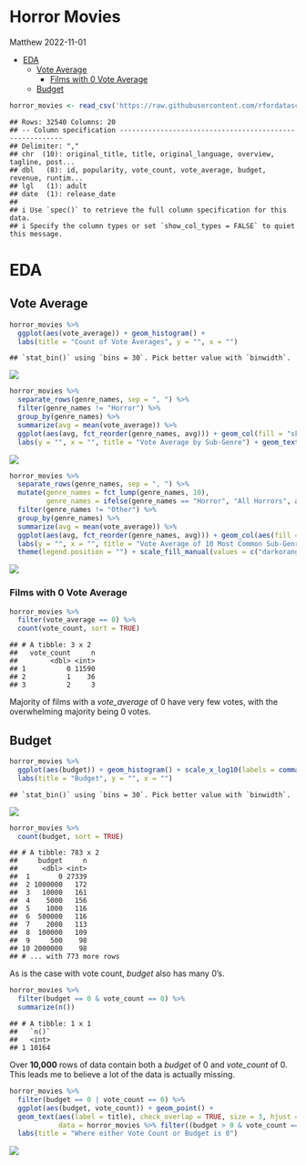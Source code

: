 Horror Movies
================
Matthew
2022-11-01

-   <a href="#eda" id="toc-eda">EDA</a>
    -   <a href="#vote-average" id="toc-vote-average">Vote Average</a>
        -   <a href="#films-with-0-vote-average"
            id="toc-films-with-0-vote-average">Films with 0 Vote Average</a>
    -   <a href="#budget" id="toc-budget">Budget</a>

``` r
horror_movies <- read_csv('https://raw.githubusercontent.com/rfordatascience/tidytuesday/master/data/2022/2022-11-01/horror_movies.csv')
```

    ## Rows: 32540 Columns: 20
    ## -- Column specification --------------------------------------------------------
    ## Delimiter: ","
    ## chr  (10): original_title, title, original_language, overview, tagline, post...
    ## dbl   (8): id, popularity, vote_count, vote_average, budget, revenue, runtim...
    ## lgl   (1): adult
    ## date  (1): release_date
    ## 
    ## i Use `spec()` to retrieve the full column specification for this data.
    ## i Specify the column types or set `show_col_types = FALSE` to quiet this message.

# EDA

## Vote Average

``` r
horror_movies %>% 
  ggplot(aes(vote_average)) + geom_histogram() +
  labs(title = "Count of Vote Averages", y = "", x = "")
```

    ## `stat_bin()` using `bins = 30`. Pick better value with `binwidth`.

![](Horror-Movies_files/figure-gfm/unnamed-chunk-2-1.png)<!-- -->

``` r
horror_movies %>% 
  separate_rows(genre_names, sep = ", ") %>% 
  filter(genre_names != "Horror") %>% 
  group_by(genre_names) %>% 
  summarize(avg = mean(vote_average)) %>% 
  ggplot(aes(avg, fct_reorder(genre_names, avg))) + geom_col(fill = "skyblue", color = "black") +
  labs(y = "", x = "", title = "Vote Average by Sub-Genre") + geom_text(aes(label = round(avg, 3)), nudge_x = -0.3)
```

![](Horror-Movies_files/figure-gfm/unnamed-chunk-3-1.png)<!-- -->

``` r
horror_movies %>% 
  separate_rows(genre_names, sep = ", ") %>% 
  mutate(genre_names = fct_lump(genre_names, 10),
         genre_names = ifelse(genre_names == "Horror", "All Horrors", as.character(genre_names))) %>% 
  filter(genre_names != "Other") %>% 
  group_by(genre_names) %>% 
  summarize(avg = mean(vote_average)) %>% 
  ggplot(aes(avg, fct_reorder(genre_names, avg))) + geom_col(aes(fill = genre_names == "All Horrors"), color = "black") +
  labs(y = "", x = "", title = "Vote Average of 10 Most Common Sub-Genres") + geom_text(aes(label = round(avg, 3)), nudge_x = -0.3) +
  theme(legend.position = "") + scale_fill_manual(values = c("darkorange", "purple"))
```

![](Horror-Movies_files/figure-gfm/unnamed-chunk-4-1.png)<!-- -->

### Films with 0 Vote Average

``` r
horror_movies %>% 
  filter(vote_average == 0) %>% 
  count(vote_count, sort = TRUE)
```

    ## # A tibble: 3 x 2
    ##   vote_count     n
    ##        <dbl> <int>
    ## 1          0 11590
    ## 2          1    36
    ## 3          2     3

Majority of films with a *vote_average* of 0 have very few votes, with
the overwhelming majority being 0 votes.

## Budget

``` r
horror_movies %>% 
  ggplot(aes(budget)) + geom_histogram() + scale_x_log10(labels = comma_format()) +
  labs(title = "Budget", y = "", x = "")
```

    ## `stat_bin()` using `bins = 30`. Pick better value with `binwidth`.

![](Horror-Movies_files/figure-gfm/unnamed-chunk-6-1.png)<!-- -->

``` r
horror_movies %>% 
  count(budget, sort = TRUE)
```

    ## # A tibble: 783 x 2
    ##     budget     n
    ##      <dbl> <int>
    ##  1       0 27339
    ##  2 1000000   172
    ##  3   10000   161
    ##  4    5000   156
    ##  5    1000   116
    ##  6  500000   116
    ##  7    2000   113
    ##  8  100000   109
    ##  9     500    98
    ## 10 2000000    98
    ## # ... with 773 more rows

As is the case with vote count, *budget* also has many 0’s.

``` r
horror_movies %>% 
  filter(budget == 0 & vote_count == 0) %>% 
  summarize(n())
```

    ## # A tibble: 1 x 1
    ##   `n()`
    ##   <int>
    ## 1 10164

Over **10,000** rows of data contain both a *budget* of 0 and
*vote_count* of 0. This leads me to believe a lot of the data is
actually missing.

``` r
horror_movies %>% 
  filter(budget == 0 | vote_count == 0) %>% 
  ggplot(aes(budget, vote_count)) + geom_point() +
  geom_text(aes(label = title), check_overlap = TRUE, size = 3, hjust = "inward", nudge_x = 2.5e6,
            data = horror_movies %>% filter((budget > 0 & vote_count == 0) | (budget == 0 & vote_count > 0))) + 
  labs(title = "Where either Vote Count or Budget is 0") 
```

![](Horror-Movies_files/figure-gfm/unnamed-chunk-9-1.png)<!-- -->
